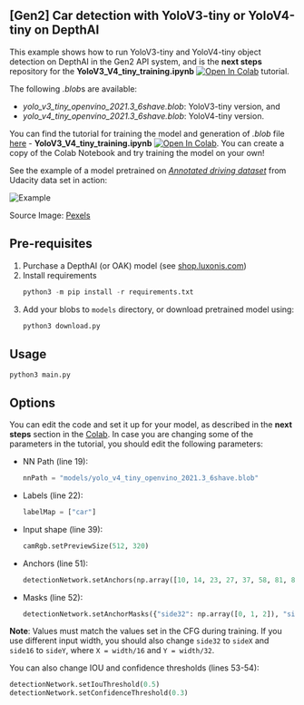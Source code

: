 ## [Gen2] Car detection with YoloV3-tiny or YoloV4-tiny on DepthAI 

This example shows how to run YoloV3-tiny and YoloV4-tiny object detection on DepthAI in the Gen2 API system, and is the **next steps** repository for the **YoloV3_V4_tiny_training.ipynb** [![Open In Colab](https://colab.research.google.com/assets/colab-badge.svg)](https://colab.research.google.com/github/luxonis/depthai-ml-training/blob/master/colab-notebooks/YoloV3_V4_tiny_training.ipynb) tutorial.

The following *.blob*s are available:

* *yolo_v3_tiny_openvino_2021.3_6shave.blob*: YoloV3-tiny version, and
* *yolo_v4_tiny_openvino_2021.3_6shave.blob*: YoloV4-tiny version.

You can find the tutorial for training the model and generation of *.blob* file [here](https://github.com/luxonis/depthai-ml-training/tree/master/colab-notebooks) - **YoloV3_V4_tiny_training.ipynb** [![Open In Colab](https://colab.research.google.com/assets/colab-badge.svg)](https://colab.research.google.com/github/luxonis/depthai-ml-training/blob/master/colab-notebooks/YoloV3_V4_tiny_training.ipynb). You can create a copy of the Colab Notebook and try training the model on your own!

See the example of a model pretrained on [*Annotated driving dataset*](https://github.com/udacity/self-driving-car/tree/master/annotations) from Udacity data set in action:

![Example](https://user-images.githubusercontent.com/56075061/143061151-07157024-4189-420d-b603-2cb3ec926bf5.png)

Source Image: [Pexels](https://www.pexels.com/video/different-kinds-of-vehicles-on-the-freeway-2053100/)

## Pre-requisites

1. Purchase a DepthAI (or OAK) model (see [shop.luxonis.com](https://shop.luxonis.com/))
2. Install requirements
	```python
	python3 -m pip install -r requirements.txt
	```
3. Add your blobs to `models` directory, or download pretrained model using:
	```python
	python3 download.py
	```
## Usage

```
python3 main.py
```

## Options

You can edit the code and set it up for your model, as described in the **next steps** section in the [Colab](https://colab.research.google.com/github/luxonis/depthai-ml-training/blob/master/colab-notebooks/YoloV3_V4_tiny_training.ipynb). In case you are changing some of the parameters in the tutorial, you should edit the following parameters:

* NN Path (line 19):
    ```python
    nnPath = "models/yolo_v4_tiny_openvino_2021.3_6shave.blob"
    ```
* Labels (line 22):
    ```python
    labelMap = ["car"]
    ```
* Input shape (line 39):
    ```python
    camRgb.setPreviewSize(512, 320)
    ```
* Anchors (line 51):
    ```python
    detectionNetwork.setAnchors(np.array([10, 14, 23, 27, 37, 58, 81, 82, 135, 169, 344, 319]))
    ```
* Masks (line 52):
    ```python
    detectionNetwork.setAnchorMasks({"side32": np.array([0, 1, 2]), "side16": np.array([3, 4, 5])})
    ```

**Note**: Values must match the values set in the CFG during training. If you use different input width, you should also change `side32` to `sideX` and `side16` to `sideY`, where `X = width/16` and `Y = width/32`.

You can also change IOU and confidence thresholds (lines 53-54):

```python
detectionNetwork.setIouThreshold(0.5)
detectionNetwork.setConfidenceThreshold(0.3)
```

